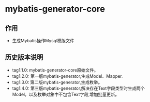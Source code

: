 # mybatis-generator-core
## 作用
* 生成Mybatis操作Mysql模版文件

## 历史版本说明
* tag1.1.0:	mybatis-generator-core原始文件。
* tag1.2.0:	第一版mybatis-generator,生成Model、Mapper.
* tag1.3.0:	第二版mybatis-generator,生成枚举。
* tag1.4.0:	第三版mybatis-generator,解决存在Text字段类型时生成两个Model，以及枚举对象中不包含Text字段,增加批量更新。
